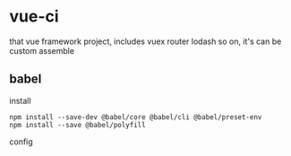 # vue-ci
that vue framework project, includes vuex router lodash so on, it's can be custom assemble

## babel
install
```
npm install --save-dev @babel/core @babel/cli @babel/preset-env
npm install --save @babel/polyfill
```
config



